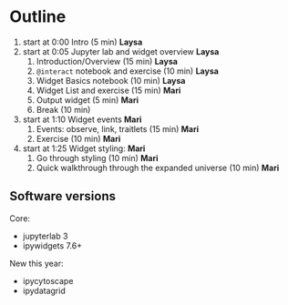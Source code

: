# Outline

1. start at 0:00 Intro (5 min) **Laysa**
2. start at 0:05 Jupyter lab and widget overview **Laysa**
   1. Introduction/Overview (15 min) **Laysa**
   2. `@interact` notebook and exercise (10 min) **Laysa**
   3. Widget Basics notebook (10 min) **Laysa**
   4. Widget List and exercise (15 min) **Mari**
   5. Output widget (5 min) **Mari**
   6. Break (10 min)
3. start at 1:10 Widget events **Mari**
   1. Events: observe, link, traitlets (15 min) **Mari**
   2. Exercise (10 min) **Mari**
4. start at 1:25 Widget styling: **Mari**
   1. Go through styling (10 min) **Mari**
   1. Quick walkthrough through the expanded universe (10 min) **Mari**

## Software versions

Core:

+ jupyterlab 3
+ ipywidgets 7.6+

New this year:

- ipycytoscape
- ipydatagrid
